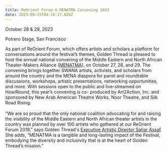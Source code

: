 ```yaml
---
title: ReOrient Forum & MENATMA Convening 2023
date: 2023-09-15T04:16:17.026Z
---
```

October 28 & 29, 2023

Potrero Stage, San Francisco 

As part of ReOrient Forum, which offers artists and scholars a platform for conversations around the festival’s themes, Golden Thread is pleased to host the annual national convening of the Middle Eastern and North African Theater-Makers Alliance ([MENATMA](https://www.menatheatre.org/)), on October 27, 28, and 29. The convening brings together SWANA artists, activists, and scholars from around the country and the MENA diaspora for panel and roundtable discussions, workshops, artistic presentations, networking opportunities, and more. With sessions open to the public and live-streamed on HowlRound, this year’s convening is co- produced by Art2Action, Inc. and sponsored by New Arab American Theatre Works, Noor Theatre, and Silk Road Rising. \
\
“We are so proud that the only national coalition advocating for and raising the visibility of the Middle Eastern and North African theater artists in the country was planned by over 100 artists who gathered at our ReOrient Forum 2019,” says Golden Thread's [Executive Artistic Director Sahar Assaf](https://goldenthread.org/posts/meet-sahar-assaf-our-new-executive-artistic-director/). She adds, “MENATMA is a tangible and long-lasting impact of the Festival, embodying the diversity and inclusivity that is at the heart of Golden Thread’s mission.”